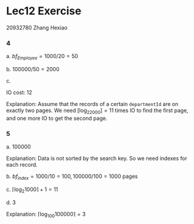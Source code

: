 # Lec12 Exercise

20932780 Zhang Hexiao

### 4

a. $bf_{Employee}=1000/20=50$

b. $100000/50=2000$

c. 

IO cost: 12

Explanation: Assume that the records of a certain `departmentId` are on exactly two pages. We need $[\log_22000]=11$ times IO to find the first page, and one more IO to get the second page.  

### 5

a. 100000

Explanation: Data is not sorted by the search key. So we need indexes for each record.

b. $bf_{index}=1000/10=100,100000/100=1000$ pages

c. $\lceil\log_2 1000\rceil+1=11$

d. 3

Explanation: $\lceil \log_{100} 100000\rceil=3$